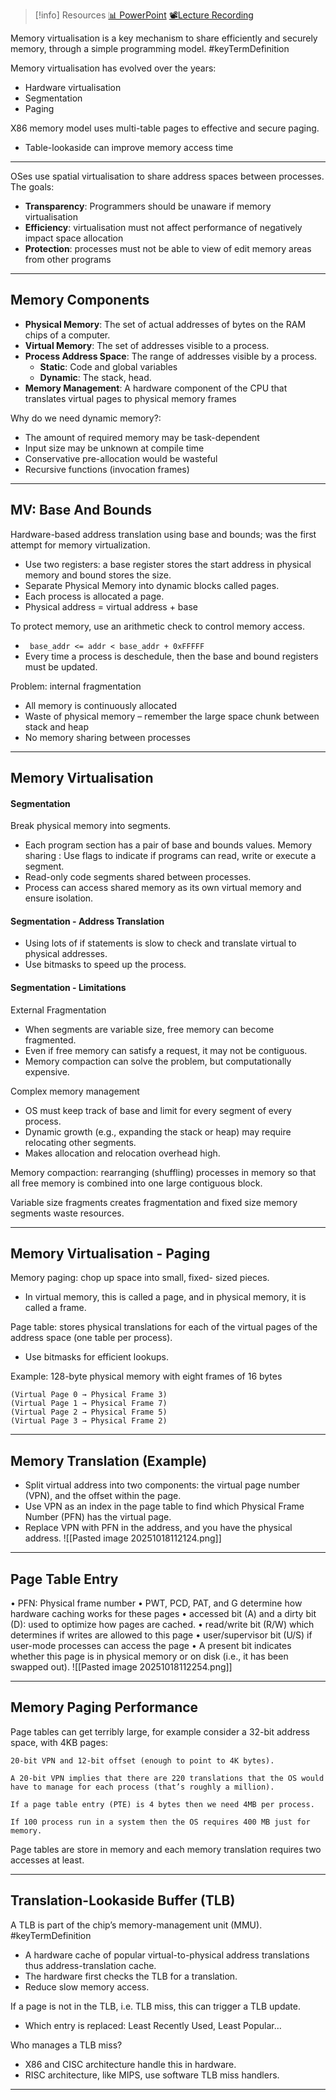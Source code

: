 
> [!info] Resources
> [📊 PowerPoint](WK2.LC2.Memory_Virtualisation.pdf)
> [📽️Lecture Recording]()

Memory virtualisation is a key mechanism to share efficiently and securely memory, through a simple programming model. #keyTermDefinition 

Memory virtualisation has evolved over the years: 
- Hardware virtualisation
- Segmentation
- Paging 

X86 memory model uses multi-table pages to effective and secure paging. 
- Table-lookaside can improve memory access time
---
OSes use spatial virtualisation to share address spaces between processes. The goals:
- **Transparency**: Programmers should be unaware if memory virtualisation
- **Efficiency**: virtualisation must not affect performance of negatively impact space allocation
- **Protection**: processes must not be able to view of edit memory areas from other programs

---
## Memory Components

- **Physical Memory**: The set of actual addresses of bytes on the RAM chips of a computer.
- **Virtual Memory**: The set of addresses visible to a process.
- **Process Address Space**: The range of addresses visible by a process.
	- **Static**: Code and global variables
	- **Dynamic**: The stack, head.
- **Memory Management**: A hardware component of the CPU that translates virtual pages to physical memory frames

 Why do we need dynamic memory?:
 - The amount of required memory may be task-dependent
 - Input size may be unknown at compile time
 - Conservative pre-allocation would be wasteful
 - Recursive functions (invocation frames)
---
## MV: Base And Bounds

Hardware-based address translation using base and bounds; was the first attempt for memory virtualization. 
- Use two registers: a base register stores the start address in physical memory and bound stores the size. 
- Separate Physical Memory into dynamic blocks called pages.
- Each process is allocated a page. 
- Physical address = virtual address + base

To protect memory, use an arithmetic check to control memory access. 
- ``` base_addr <= addr < base_addr + 0xFFFFF```
- Every time a process is deschedule, then the base and bound registers must be updated. 
 
Problem: internal fragmentation 
- All memory is continuously allocated 
- Waste of physical memory – remember the large space chunk between stack and heap 
- No memory sharing between processes 
---
## Memory Virtualisation

#### Segmentation
Break physical memory into segments. 
- Each program section has a pair of base and bounds values. 
Memory sharing : Use flags to indicate if programs can read, write or execute a segment. 
- Read-only code segments shared between processes. 
- Process can access shared memory as its own virtual memory and ensure isolation.

#### Segmentation - Address Translation
- Using lots of if statements is slow to check and translate virtual to physical addresses. 
- Use bitmasks to speed up the process.

#### Segmentation - Limitations
External Fragmentation 
- When segments are variable size, free memory can become fragmented. 
- Even if free memory can satisfy a request, it may not be contiguous. 
- Memory compaction can solve the problem, but computationally expensive. 

Complex memory management 
- OS must keep track of base and limit for every segment of every process. 
- Dynamic growth (e.g., expanding the stack or heap) may require relocating other segments. 
- Makes allocation and relocation overhead high. 

Memory compaction: rearranging (shuffling) processes in memory so that all free memory is combined into one large contiguous block.

Variable size fragments creates fragmentation and fixed size memory segments waste resources.

---
## Memory Virtualisation - Paging

Memory paging: chop up space into small, fixed- sized pieces. 
- In virtual memory, this is called a page, and in physical memory, it is called a frame. 

Page table: stores physical translations for each of the virtual pages of the address space (one table per process). 
- Use bitmasks for efficient lookups. 

Example: 128-byte physical memory with eight frames of 16 bytes 
```
(Virtual Page 0 → Physical Frame 3)
(Virtual Page 1 → Physical Frame 7)
(Virtual Page 2 → Physical Frame 5)
(Virtual Page 3 → Physical Frame 2)
```
---
## Memory Translation (Example)

- Split virtual address into two components: the virtual page number (VPN), and the offset within the page.
- Use VPN as an index in the page table to find which Physical Frame Number (PFN) has the virtual page. 
- Replace VPN with PFN in the address, and you have the physical address.
![[Pasted image 20251018112124.png]]
---
## Page Table Entry

• PFN: Physical frame number 
• PWT, PCD, PAT, and G determine how hardware caching works for these pages 
• accessed bit (A) and a dirty bit (D): used to optimize how pages are cached. 
• read/write bit (R/W) which determines if writes are allowed to this page 
• user/supervisor bit (U/S) if user-mode processes can access the page 
• A present bit indicates whether this page is in physical memory or on disk (i.e., it has been swapped out). 
![[Pasted image 20251018112254.png]]

---
## Memory Paging Performance

Page tables can get terribly large, for example consider a 32-bit address space, with 4KB pages:
```
20-bit VPN and 12-bit offset (enough to point to 4K bytes). 

A 20-bit VPN implies that there are 220 translations that the OS would have to manage for each process (that’s roughly a million). 

If a page table entry (PTE) is 4 bytes then we need 4MB per process. 

If 100 process run in a system then the OS requires 400 MB just for memory.
```
Page tables are store in memory and each memory translation requires two accesses at least. 

---
## Translation-Lookaside Buffer (TLB)

A TLB is part of the chip’s memory-management unit (MMU). #keyTermDefinition 
- A hardware cache of popular virtual-to-physical address translations thus address-translation cache. 
- The hardware first checks the TLB for a translation. 
- Reduce slow memory access. 

If a page is not in the TLB, i.e. TLB miss, this can trigger a TLB update. 
- Which entry is replaced: Least Recently Used, Least Popular… 

Who manages a TLB miss? 
- X86 and CISC architecture handle this in hardware. 
- RISC architecture, like MIPS, use software TLB miss handlers.
---